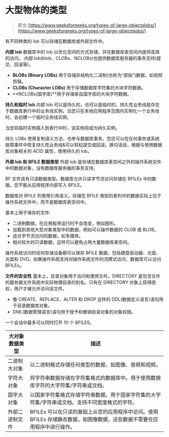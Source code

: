 # 大型物体的类型

> 原文:[https://www.geeksforgeeks.org/types-of-large-objectslobs/](https://www.geeksforgeeks.org/types-of-large-objectslobs/)

有不同种类的 lob 可以存储在数据库或外部文件中。

**内部 lob**
数据库中的 lob 以优化空间的方式存储，并在数据库表空间内提供高效的访问。
内部 lob(blob、CLOBs、NCLOBs)也提供数据库服务器的事务支持(提交、回滚等)。

*   **BLOBs (Binary LOBs)** 用于存储非结构化二进制(也称为“原始”)数据，如视频剪辑。
*   **CLOBs (Character LOBs)** 用于存储数据库字符集的大块字符数据。
*   **NCLOBs(国字库)**用于存储来自国字库的大块字符数据。

**持久和临时 lob**
内部 lob 可以是持久的，也可以是临时的。持久性业务线是存在于数据库表行中的业务线实例。当您只在本地应用程序范围内实例化一个业务线时，会创建一个临时业务线实例。

当您将临时实例插入到表行中时，该实例将成为持久实例。

持久 LOBs 使用复制语义方法，也参与数据库事务。您还可以在任何事务或系统故障事件中恢复持久性业务线&可以轻松提交或回滚。换句话说，根据与使用数据库对象相关的 ACID 属性，使用持久的 lob。

**外部 lob 和 BFILE 数据类型**
外部 lob 是存储在数据库表空间之外的操作系统文件中的数据对象，没有数据库服务器的事务支持。

BF 文件具有只读数据类型。数据库允许只读字节流访问存储在 BFILEs 中的数据。您不能从应用程序内部写入 BFILE。

数据库对 BFILE 列使用引用语义。存储在 BFILE 类型的表列中的数据实际上位于操作系统文件中，而不是数据库表空间中。

基本上用于保存的文件:

*   二进制数据，在应用程序运行时不会改变，例如图形。
*   加载到其他大型对象类型中的数据，例如可以操作数据的 CLOB 或 BLOB。
*   适合字节流访问的数据，如多媒体。
*   相对较大的只读数据，这样可以避免占用大量数据库表空间。

操作系统访问的任何存储设备都可以保存 BFILE 数据，包括硬盘驱动器、光盘、光盘和 DVD。如果操作系统支持对操作系统文件的流模式访问，数据库可以访问 BFILEs。

**文件的安全性**
基本上，目录对象用于访问和使用文件。DIRECTORY 是包含文件的服务器文件系统中实际物理目录的别名。只有在 DIRECTORY 对象上获得授权，用户才被允许访问该文件。

*   像 CREATE、REPLACE、ALTER 和 DROP 这样的 DDL(数据定义语言)语句用于目录数据库对象。
*   DML(数据管理语言)语句用于授予和撤销目录对象的对象权限。

一个会话中最多可以同时打开 10 个 BFILES。

| **大对象数据类型** | **描述** |
| --- | --- |
| 二进制大对象 | 以二进制格式存储任何类型的数据，如图像、音频和视频。 |
| 字符大对象 | 将字符串数据存储在字符集格式的数据库中。用于使用数据库字符的大字符集/字符串或文档。 |
| 国字大对象 | 以国家字符集格式存储字符串数据。用于国家字符集的大字符集/字符串或文档。支持不同宽度格式的字符。 |
| 外部二进制文件 | BFILEs 可以在只读的基础上从您的应用程序中访问。使用 BFILEs 存储静态数据，如图像数据，这些数据不需要在应用程序中进行操作。 |